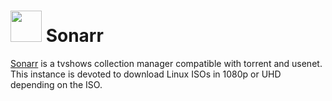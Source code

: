 # <img src="https://raw.githubusercontent.com/linuxserver/Heimdall-Apps/master/Sonarr/sonarr.png" width="50" height="50"> Sonarr

[Sonarr](https://github.com/Sonarr/Sonarr) is a tvshows collection manager compatible with torrent and usenet. This instance is devoted to download Linux ISOs in 1080p or UHD depending on the ISO.
